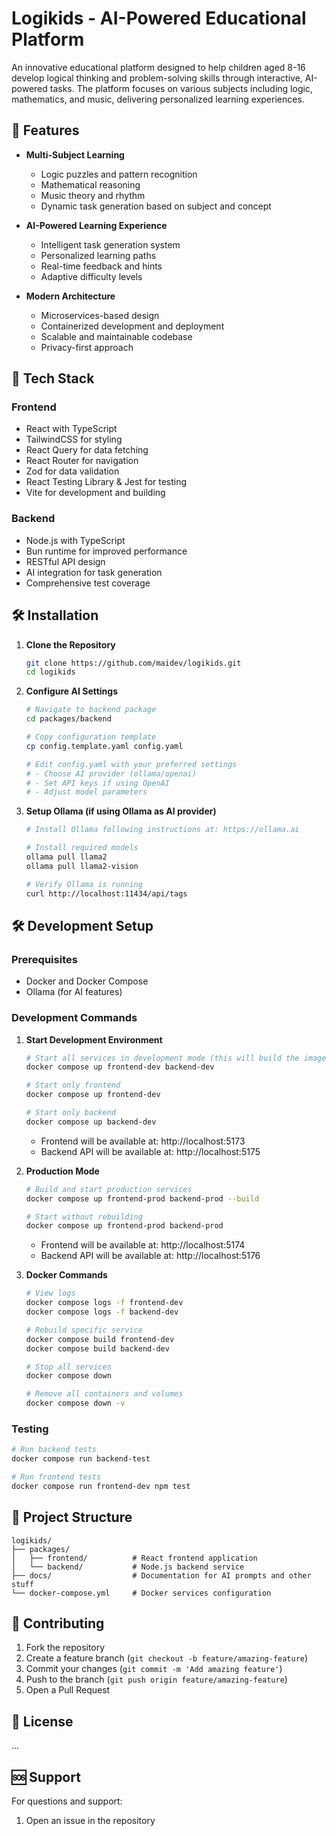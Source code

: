 # Logikids - AI-Powered Educational Platform

An innovative educational platform designed to help children aged 8-16 develop logical thinking and problem-solving skills through interactive, AI-powered tasks. The platform focuses on various subjects including logic, mathematics, and music, delivering personalized learning experiences.

## 🌟 Features

- **Multi-Subject Learning**
  - Logic puzzles and pattern recognition
  - Mathematical reasoning
  - Music theory and rhythm
  - Dynamic task generation based on subject and concept

- **AI-Powered Learning Experience**
  - Intelligent task generation system
  - Personalized learning paths
  - Real-time feedback and hints
  - Adaptive difficulty levels

- **Modern Architecture**
  - Microservices-based design
  - Containerized development and deployment
  - Scalable and maintainable codebase
  - Privacy-first approach

## 🚀 Tech Stack

### Frontend
- React with TypeScript
- TailwindCSS for styling
- React Query for data fetching
- React Router for navigation
- Zod for data validation
- React Testing Library & Jest for testing
- Vite for development and building

### Backend
- Node.js with TypeScript
- Bun runtime for improved performance
- RESTful API design
- AI integration for task generation
- Comprehensive test coverage

## 🛠 Installation

1. **Clone the Repository**
   ```bash
   git clone https://github.com/maidev/logikids.git
   cd logikids
   ```

2. **Configure AI Settings**
   ```bash
   # Navigate to backend package
   cd packages/backend
   
   # Copy configuration template
   cp config.template.yaml config.yaml
   
   # Edit config.yaml with your preferred settings
   # - Choose AI provider (ollama/openai)
   # - Set API keys if using OpenAI
   # - Adjust model parameters
   ```

3. **Setup Ollama (if using Ollama as AI provider)**
   ```bash
   # Install Ollama following instructions at: https://ollama.ai
   
   # Install required models
   ollama pull llama2
   ollama pull llama2-vision
   
   # Verify Ollama is running
   curl http://localhost:11434/api/tags
   ```

## 🛠 Development Setup

### Prerequisites
- Docker and Docker Compose
- Ollama (for AI features)

### Development Commands

1. **Start Development Environment**
   ```bash
   # Start all services in development mode (this will build the images if they don't exist)
   docker compose up frontend-dev backend-dev
   
   # Start only frontend
   docker compose up frontend-dev
   
   # Start only backend
   docker compose up backend-dev
   ```
   - Frontend will be available at: http://localhost:5173
   - Backend API will be available at: http://localhost:5175

2. **Production Mode**
   ```bash
   # Build and start production services
   docker compose up frontend-prod backend-prod --build
   
   # Start without rebuilding
   docker compose up frontend-prod backend-prod
   ```
   - Frontend will be available at: http://localhost:5174
   - Backend API will be available at: http://localhost:5176

3. **Docker Commands**
   ```bash
   # View logs
   docker compose logs -f frontend-dev
   docker compose logs -f backend-dev
   
   # Rebuild specific service
   docker compose build frontend-dev
   docker compose build backend-dev
   
   # Stop all services
   docker compose down
   
   # Remove all containers and volumes
   docker compose down -v
   ```

### Testing
```bash
# Run backend tests
docker compose run backend-test

# Run frontend tests
docker compose run frontend-dev npm test
```

## 📁 Project Structure

```
logikids/
├── packages/
│   ├── frontend/          # React frontend application
│   └── backend/           # Node.js backend service
├── docs/                  # Documentation for AI prompts and other stuff
└── docker-compose.yml     # Docker services configuration
```

## 🤝 Contributing

1. Fork the repository
2. Create a feature branch (`git checkout -b feature/amazing-feature`)
3. Commit your changes (`git commit -m 'Add amazing feature'`)
4. Push to the branch (`git push origin feature/amazing-feature`)
5. Open a Pull Request

## 📝 License

...

## 🆘 Support

For questions and support:
1. Open an issue in the repository
